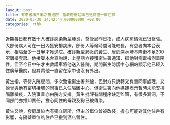 ```yaml
---
layout: post
title: 有患者稱日半才獲送院　指政府網站稱已送院但一直在家
date: 2020-03-30 14:42:44.000000000 +08:00
categories: rthk
---
```


近期每日都有數十人確診感染新型肺炎，醫管局昨日指，成人病房情況已很緊張。大部份病人可在一日內獲安排病床，部份人等候時間可能較長，有患者向本台表示，相隔至少一日半才獲送院。確診新型肺炎的黃生、居於深水埗基隆街不足200呎唐樓套房。他接受本台查詢說，上星期六接獲衞生署通知，指他對病毒檢測呈陽性，但至今日中午才由救護車將他送入醫院，期間衞生防護中心網站顯示他已經入住廣華醫院，但其實他一直留在家中也沒有外出。

黃生指，等待入院期間，多次致電衞生署熱線，但對方只說轉交負責同事處理，又說曾與他有密切接觸的同事已入住隔離中心，但衞生署向他媽媽表示暫時未能安排隔離檢疫，入院事宜亦由院方安排。黃生批評有關程序缺乏監管，有很多漏洞，不同部門亦推卸責任，擔心同住的母親及狗已被傳染。

黃生又說，套房單位內有獨立廁所，但由於單位曾被改裝，擔心可能對其他住戶有影響，有隔壁單位的住戶已搬到酒店暫住。
